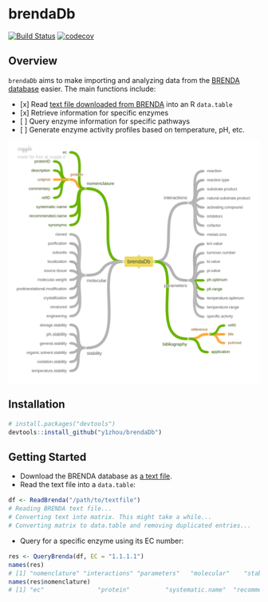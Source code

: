 
brendaDb
========

<!-- Badges: start -->
[![Build Status](https://travis-ci.org/y1zhou/brendaDb.svg?branch=master)](https://travis-ci.org/y1zhou/brendaDb) [![codecov](https://codecov.io/gh/y1zhou/brendaDb/branch/master/graph/badge.svg)](https://codecov.io/gh/y1zhou/brendaDb) <!-- Badges: end -->

Overview
--------

`brendaDb` aims to make importing and analyzing data from the [BRENDA database](https://www.brenda-enzymes.org) easier. The main functions include:

-   \[x\] Read [text file downloaded from BRENDA](https://www.brenda-enzymes.org/download_brenda_without_registration.php) into an R `data.table`
-   \[x\] Retrieve information for specific enzymes
-   \[ \] Query enzyme information for specific pathways
-   \[ \] Generate enzyme activity profiles based on temperature, pH, etc.

<img src='man/figures/brendaDb.png' align="center" />

Installation
------------

``` r
# install.packages("devtools")
devtools::install_github("y1zhou/brendaDb")
```

Getting Started
---------------

-   Download the BRENDA database as [a text file](https://www.brenda-enzymes.org/download_brenda_without_registration.php).
-   Read the text file into a `data.table`:

``` r
df <- ReadBrenda("/path/to/textfile")
# Reading BRENDA text file...
# Converting text into matrix. This might take a while...
# Converting matrix to data.table and removing duplicated entries...
```

-   Query for a specific enzyme using its EC number:

``` r
res <- QueryBrenda(df, EC = "1.1.1.1")
names(res)
# [1] "nomenclature" "interactions" "parameters"   "molecular"    "stability"    "bibliography"
names(res$nomenclature)
# [1] "ec"               "protein"          "systematic.name"  "recommended.name" "synonyms"
```

